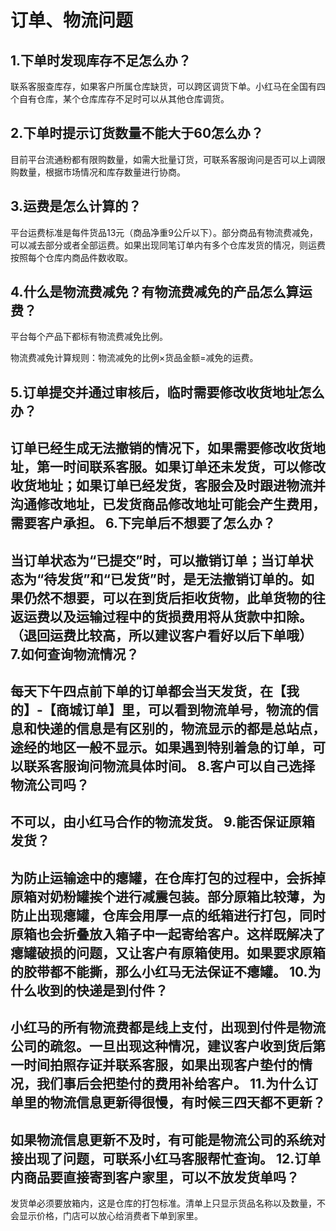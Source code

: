 
订单、物流问题
==============

1.下单时发现库存不足怎么办？ <div id="3_1"></div>
--------------
联系客服查库存，如果客户所属仓库缺货，可以跨区调货下单。小红马在全国有四个自有仓库，某个仓库库存不足时可以从其他仓库调货。

2.下单时提示订货数量不能大于60怎么办？<div id="3_2"></div>
--------------------------
目前平台流通粉都有限购数量，如需大批量订货，可联系客服询问是否可以上调限购数量，根据市场情况和库存数量进行协商。

3.运费是怎么计算的？<div id="3_3"></div>
--------------------------
平台运费标准是每件货品13元（商品净重9公斤以下）。部分商品有物流费减免，可以减去部分或者全部运费。如果出现同笔订单内有多个仓库发货的情况，则运费按照每个仓库内商品件数收取。

4.什么是物流费减免？有物流费减免的产品怎么算运费？<div id="3_4"></div>
--------------------------
平台每个产品下都标有物流费减免比例。

物流费减免计算规则：物流减免的比例×货品金额=减免的运费。

5.订单提交并通过审核后，临时需要修改收货地址怎么办？<div id="3_5"></div>
--------------------------
订单已经生成无法撤销的情况下，如果需要修改收货地址，第一时间联系客服。如果订单还未发货，可以修改收货地址；如果订单已经发货，客服会及时跟进物流并沟通修改地址，已发货商品修改地址可能会产生费用，需要客户承担。
6.下完单后不想要了怎么办？<div id="3_6"></div>
--------------------------
当订单状态为“已提交”时，可以撤销订单；当订单状态为“待发货”和“已发货”时，是无法撤销订单的。如果仍然不想要，可以在到货后拒收货物，此单货物的往返运费以及运输过程中的货损费用将从货款中扣除。（退回运费比较高，所以建议客户看好以后下单哦）
7.如何查询物流情况？<div id="3_7"></div>
--------------------------
每天下午四点前下单的订单都会当天发货，在【我的】-【商城订单】里，可以看到物流单号，物流的信息和快递的信息是有区别的，物流显示的都是总站点，途经的地区一般不显示。如果遇到特别着急的订单，可以联系客服询问物流具体时间。
8.客户可以自己选择物流公司吗？<div id="3_8"></div>
--------------------------
不可以，由小红马合作的物流发货。
9.能否保证原箱发货？<div id="3_9"></div>
--------------------------
为防止运输途中的瘪罐，在仓库打包的过程中，会拆掉原箱对奶粉罐挨个进行减震包装。部分原箱比较薄，为防止出现瘪罐，仓库会用厚一点的纸箱进行打包，同时原箱也会折叠放入箱子中一起寄给客户。这样既解决了瘪罐破损的问题，又让客户有原箱使用。如果要求原箱的胶带都不能撕，那么小红马无法保证不瘪罐。
10.为什么收到的快递是到付件？<div id="3_10"></div>
--------------------------
小红马的所有物流费都是线上支付，出现到付件是物流公司的疏忽。一旦出现这种情况，建议客户收到货后第一时间拍照存证并联系客服，如果出现客户垫付的情况，我们事后会把垫付的费用补给客户。
11.为什么订单里的物流信息更新得很慢，有时候三四天都不更新？<div id="3_11"></div>
--------------------------
如果物流信息更新不及时，有可能是物流公司的系统对接出现了问题，可联系小红马客服帮忙查询。
12.订单内商品要直接寄到客户家里，可以不放发货单吗？<div id="3_12"></div>
--------------------------
发货单必须要放箱内，这是仓库的打包标准。清单上只显示货品名称以及数量，不会显示价格，门店可以放心给消费者下单到家里。